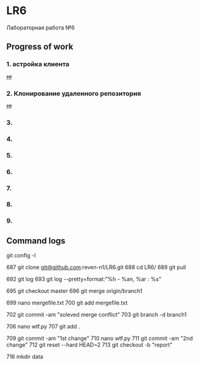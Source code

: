 # LR6
Лабораторная работа №6

## Progress of work

### 1. астройка клиента
fff

### 2. Клонирование удаленного репозитория
fff

### 3.

### 4.

### 5.

### 6.

### 7.

### 8.

### 9.

## Command logs

git config -l

  687  git clone git@github.com:reven-n1/LR6.git
  688  cd LR6/
  689  git pull

  692  git log
  693  git log --pretty=format:"%h - %an, %ar : %s"

  695  git checkout master
  696  git merge origin/branch1

  699  nano mergefile.txt 
  700  git add mergefile.txt 

  702  git commit -am "soleved merge conflict"
  703  git branch -d branch1

  706  nano wtf.py 
  707  git add .

  709  git commit -am "1st change"
  710  nano wtf.py 
  711  git commit -am "2nd change"
  712  git reset --hard HEAD~2
  713  git checkout -b "report"

  716  mkdir data

